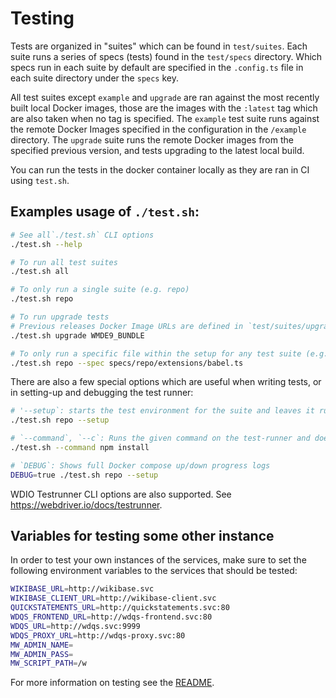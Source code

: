 # Testing

Tests are organized in "suites" which can be found in `test/suites`. Each suite runs a series of specs (tests) found in the `test/specs` directory. Which specs  run in each suite by default are specified in the `.config.ts` file in each suite directory under the `specs` key.

All test suites except `example` and `upgrade` are ran against the most recently built local Docker images, those are the images with the `:latest` tag which are also taken when no tag is specified. The `example` test suite runs against the remote Docker Images specified in the configuration in the `/example` directory. The `upgrade` suite runs the remote Docker images from the specified previous version, and tests upgrading to the latest local build.

You can run the tests in the docker container locally as they are ran in CI using `test.sh`.

## Examples usage of `./test.sh`:

```bash
# See all`./test.sh` CLI options
./test.sh --help

# To run all test suites
./test.sh all

# To only run a single suite (e.g. repo)
./test.sh repo

# To run upgrade tests
# Previous releases Docker Image URLs are defined in `test/suites/upgrade/versions.ts`
./test.sh upgrade WMDE9_BUNDLE

# To only run a specific file within the setup for any test suite (e.g. repo and the babel extension)
./test.sh repo --spec specs/repo/extensions/babel.ts
```

There are also a few special options which are useful when writing tests, or in setting-up and debugging the test runner:

```bash
# '--setup`: starts the test environment for the suite and leaves it running, but does not run any specs
./test.sh repo --setup

# `--command`, `--c`: Runs the given command on the test-runner and doesn't execute any further commands
./test.sh --command npm install

# `DEBUG`: Shows full Docker compose up/down progress logs
DEBUG=true ./test.sh repo --setup
```

WDIO Testrunner CLI options are also supported. See https://webdriver.io/docs/testrunner.

##  Variables for testing some other instance

In order to test your own instances of the services, make sure to set the following environment variables to the services that should be tested:

```bash
WIKIBASE_URL=http://wikibase.svc
WIKIBASE_CLIENT_URL=http://wikibase-client.svc
QUICKSTATEMENTS_URL=http://quickstatements.svc:80
WDQS_FRONTEND_URL=http://wdqs-frontend.svc:80
WDQS_URL=http://wdqs.svc:9999
WDQS_PROXY_URL=http://wdqs-proxy.svc:80
MW_ADMIN_NAME=
MW_ADMIN_PASS=
MW_SCRIPT_PATH=/w
```

For more information on testing see the [README](../../test/README.md).
